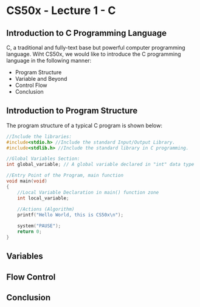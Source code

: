 # CS50x - Lecture 1 - C
## Introduction to C Programming Language
C, a traditional and fully-text base but powerful computer programming language. Wiht CS50x, we would like to introduce the C programming language in the following manner:
- Program Structure
- Variable and Beyond
- Control Flow 
- Conclusion

## Introduction to Program Structure
The program structure of a typical C program is shown below:

```C
//Include the libraries:
#include<stdio.h> //Include the standard Input/Output Library.
#include<stdlib.h> //Include the standard library in C programming.

//Global Variables Section:
int global_variable; // A global variable declared in "int" data type

//Entry Point of the Program, main function
void main(void)
{
    //Local Variable Declaration in main() function zone
    int local_variable;
    
    //Actions (Algorithm)
    printf("Hello World, this is CS50x\n");

    system("PAUSE");
    return 0;
} 
```

## Variables

## Flow Control

## Conclusion